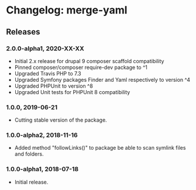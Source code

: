 # Changelog: merge-yaml

## Releases

### 2.0.0-alpha1, 2020-XX-XX
- Initial 2.x release for drupal 9 composer scaffold compatibility
- Pinned composer/composer require-dev package to ^1
- Upgraded Travis PHP to 7.3
- Upgraded Symfony packages Finder and Yaml respectively to version ^4
- Upgraded PHPUnit to version ^8
- Upgraded Unit tests for PHPUnit 8 compatibility

### 1.0.0, 2019-06-21
- Cutting stable version of the package.

### 1.0.0-alpha2, 2018-11-16
- Added method "followLinks()" to package be able to scan symlink files and folders.

### 1.0.0-alpha1, 2018-07-18
- Initial release.

